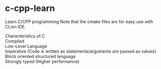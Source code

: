 # c-cpp-learn
Learn C/CPP programming
Note that the cmake files are for easy use with CLion IDE.

Characteristics of C  
Compiled  
Low-Level Language  
Imperative (Code is written as statements/arguments are passed as values)  
Block oriented structured language  
Strongly typed (Higher performance)  

